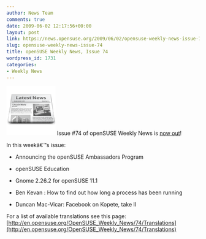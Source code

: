 ```yaml
---
author: News Team
comments: true
date: 2009-06-02 12:17:56+00:00
layout: post
link: https://news.opensuse.org/2009/06/02/opensuse-weekly-news-issue-74/
slug: opensuse-weekly-news-issue-74
title: openSUSE Weekly News, Issue 74
wordpress_id: 1731
categories:
- Weekly News
---
```


![news](/wp-content/uploads/2007/11/knewsticker.png) Issue #74 of openSUSE Weekly News is [now out](http://en.opensuse.org/OpenSUSE_Weekly_News/74)!  
  

In this weekâ€™s issue:
 

  *   Announcing the openSUSE Ambassadors Program    

  *   openSUSE Education

  *   Gnome 2.26.2 for openSUSE 11.1

  *   Ben Kevan : How to find out how long a process has been running

  *   Duncan Mac-Vicar: Facebook on Kopete, take II




For a list of available translations see this page:
[http://en.opensuse.org/OpenSUSE_Weekly_News/74/Translations](http://en.opensuse.org/OpenSUSE_Weekly_News/74/Translations)
